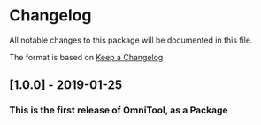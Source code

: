 # Changelog
All notable changes to this package will be documented in this file.

The format is based on [Keep a Changelog](http://keepachangelog.com/en/1.0.0/)

## [1.0.0] - 2019-01-25
### This is the first release of OmniTool, as a Package
